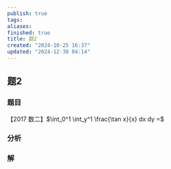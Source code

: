 ```yaml
---
publish: true
tags: 
aliases: 
finished: true
title: 题2
created: "2024-10-25 16:37"
updated: "2024-12-30 04:14"
---
```

## 题2
### 题目
【2017 数二】$\int_0^1 \int_y^1 \frac{\tan x}{x} dx dy =$
### 分析

### 解